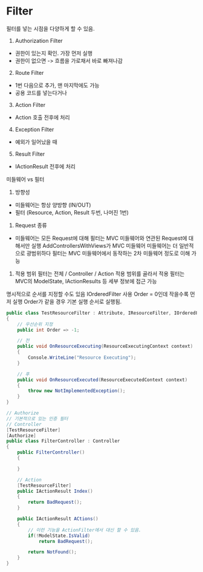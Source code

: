 # Filter
필터를 넣는 시점을 다양하게 할 수 있음.
1) Authorization Filter
- 권한이 있는지 확인. 가장 먼저 실행
- 권한이 없으면 -> 흐름을 가로채서 바로 빠져나감
2) Route Filter
- 1번 다음으로 추가, 맨 마지막에도 가능
- 공용 코드를 넣는다거나
3) Action Filter
- Action 호출 전후에 처리
4) Exception Filter
- 예외가 일어났을 때
5) Result Filter
- IActionResult 전후에 처리
  
미들웨어 vs 필터
1) 방향성
- 미들웨어는 항상 양방향 (IN/OUT)
- 필터 (Resource, Action, Result 두번, 나머진 1번)
1) Request 종류
- 미들웨어는 모든 Request에 대해
필터는 MVC 미들웨어와 연관된 Request에 대해서만 실행
AddControllersWithViews가 MVC 미들웨어
미들웨어는 더 일반적으로 광범위하다
필터는 MVC 미들웨어에서 동작하는 2차 미들웨어 정도로 이해 가능
1) 적용 범위
필터는 전체 / Controller / Action 적용 범위를 골라서 적용
필터는 MVC의 ModelState, IActionResults 등 세부 정보에 접근 가능


명시적으로 순서를 지정할 수도 있음
IOrderedFilter 사용
Order = 0인데 작을수록 먼저 실행
Order가 같을 경우 기본 실행 순서로 실행됨.


``` cs
public class TestResourceFilter : Attribute, IResourceFilter, IOrderedFilter
{
    // 우선순위 지정
    public int Order => -1;

    // 전
    public void OnResourceExecuting(ResourceExecutingContext context)
    {
        Console.WriteLine("Resource Executing");
    }

    // 후
    public void OnResourceExecuted(ResourceExecutedContext context)
    {
        throw new NotImplementedException();
    }
}

// Authorize
// 기본적으로 있는 인증 필터
// Controller
[TestResourceFilter]
[Authorize]
public class FilterController : Controller
{
    public FilterController()
    {

    }

    // Action
    [TestResourceFilter]
    public IActionResult Index()
    {
        return BadRequest();
    }

    public IActionResult ACtions()
    {
        // 이런 기능을 ActionFilter에서 대신 할 수 있음.
        if(!ModelState.IsValid)
            return BadRequest();

        return NotFound();
    }
}
```